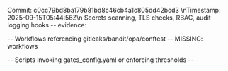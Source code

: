 Commit: c0cc79bd8ba179b81bd8c46cb4a1c805dd42bcd3
\nTimestamp: 2025-09-15T05:44:56Z\n
Secrets scanning, TLS checks, RBAC, audit logging hooks -- evidence:

-- Workflows referencing gitleaks/bandit/opa/conftest --
MISSING: workflows

-- Scripts invoking gates_config.yaml or enforcing thresholds --
